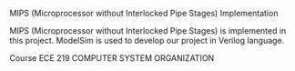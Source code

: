 MIPS (Microprocessor without Interlocked Pipe Stages) Implementation

MIPS (Microprocessor without Interlocked Pipe Stages) is implemented in this project. ModelSim is used to develop our project in Verilog language.

Course ECE 219 COMPUTER SYSTEM ORGANIZATION
